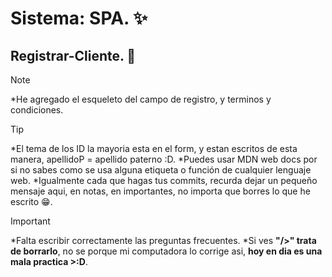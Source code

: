 # Sistema: SPA. ✨
## Registrar-Cliente. 🙋

>[!NOTE]
*He agregado el esqueleto del campo de registro, y terminos y condiciones.

>[!TIP]
*El tema de los ID la mayoria esta en el form, y estan escritos de esta manera, apellidoP = apellido paterno :D.
*Puedes usar MDN web docs por si no sabes como se usa alguna etiqueta o función de cualquier lenguaje web.
*Igualmente cada que hagas tus commits, recurda dejar un pequeño mensaje aqui, en notas, en importantes, no importa que borres lo que he escrito 😁.

>[!IMPORTANT]
*Falta escribir correctamente las preguntas frecuentes.
*Si ves **"/>" trata de borrarlo**, no se porque mi computadora lo corrige asi, **hoy en dia es una mala practica >:D**.
